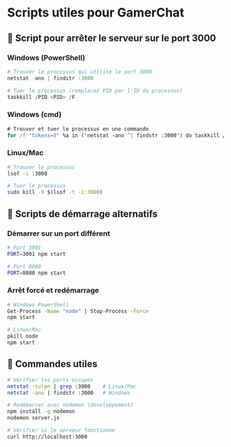 # Scripts utiles pour GamerChat

## 🔧 Script pour arrêter le serveur sur le port 3000

### Windows (PowerShell)
```powershell
# Trouver le processus qui utilise le port 3000
netstat -ano | findstr :3000

# Tuer le processus (remplacez PID par l'ID du processus)
taskkill /PID <PID> /F
```

### Windows (cmd)
```cmd
# Trouver et tuer le processus en une commande
for /f "tokens=5" %a in ('netstat -ano ^| findstr :3000') do taskkill /PID %a /F
```

### Linux/Mac
```bash
# Trouver le processus
lsof -i :3000

# Tuer le processus
sudo kill -9 $(lsof -t -i:3000)
```

## 🚀 Scripts de démarrage alternatifs

### Démarrer sur un port différent
```bash
# Port 3001
PORT=3001 npm start

# Port 8080
PORT=8080 npm start
```

### Arrêt forcé et redémarrage
```bash
# Windows PowerShell
Get-Process -Name "node" | Stop-Process -Force
npm start

# Linux/Mac
pkill node
npm start
```

## 📝 Commandes utiles

```bash
# Vérifier les ports occupés
netstat -tulpn | grep :3000    # Linux/Mac
netstat -ano | findstr :3000   # Windows

# Redémarrer avec nodemon (développement)
npm install -g nodemon
nodemon server.js

# Vérifier si le serveur fonctionne
curl http://localhost:3000
```